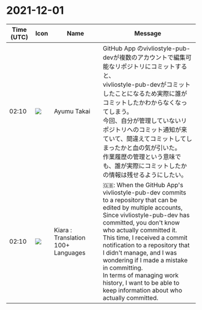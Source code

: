 # 2021-12-01

|Time (UTC)|Icon|Name|Message|
|---|---|---|---|
|02:10|![](https://avatars.slack-edge.com/2021-11-13/2734732574129_8d1b9fea40457c8d0a44_72.png)|Ayumu Takai|GitHub App のvivliostyle-pub-devが複数のアカウントで編集可能なリポジトリにコミットすると、<br>vivliostyle-pub-devがコミットしたことになるため実際に誰がコミットしたかわからなくなってしまう。<br>今回、自分が管理していないリポジトリへのコミット通知が来ていて、間違えてコミットしてしまったかと血の気が引いた。<br>作業履歴の管理という意味でも、誰が実際にコミットしたかの情報は残せるようにしたい。|
|02:10|![](https://avatars.slack-edge.com/2021-08-02/2324149410423_2aa7423c4133ecb9f168_72.png)|Kiara : Translation 100+ Languages|🇬🇧: When the GitHub App's vivliostyle-pub-dev commits to a repository that can be edited by multiple accounts,<br>Since vivliostyle-pub-dev has committed, you don't know who actually committed it.<br>This time, I received a commit notification to a repository that I didn't manage, and I was wondering if I made a mistake in committing.<br>In terms of managing work history, I want to be able to keep information about who actually committed.|

